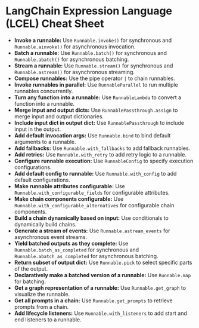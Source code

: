 # LangChain Expression Language (LCEL) Cheat Sheet

- **Invoke a runnable:** Use `Runnable.invoke()` for synchronous and `Runnable.ainvoke()` for asynchronous invocation.
- **Batch a runnable:** Use `Runnable.batch()` for synchronous and `Runnable.abatch()` for asynchronous batching.
- **Stream a runnable:** Use `Runnable.stream()` for synchronous and `Runnable.astream()` for asynchronous streaming.
- **Compose runnables:** Use the pipe operator `|` to chain runnables.
- **Invoke runnables in parallel:** Use `RunnableParallel` to run multiple runnables concurrently.
- **Turn any function into a runnable:** Use `RunnableLambda` to convert a function into a runnable.
- **Merge input and output dicts:** Use `RunnablePassthrough.assign` to merge input and output dictionaries.
- **Include input dict in output dict:** Use `RunnablePassthrough` to include input in the output.
- **Add default invocation args:** Use `Runnable.bind` to bind default arguments to a runnable.
- **Add fallbacks:** Use `Runnable.with_fallbacks` to add fallback runnables.
- **Add retries:** Use `Runnable.with_retry` to add retry logic to a runnable.
- **Configure runnable execution:** Use `RunnableConfig` to specify execution configurations.
- **Add default config to runnable:** Use `Runnable.with_config` to add default configurations.
- **Make runnable attributes configurable:** Use `Runnable.with_configurable_fields` for configurable attributes.
- **Make chain components configurable:** Use `Runnable.with_configurable_alternatives` for configurable chain components.
- **Build a chain dynamically based on input:** Use conditionals to dynamically build chains.
- **Generate a stream of events:** Use `Runnable.astream_events` for asynchronous event streams.
- **Yield batched outputs as they complete:** Use `Runnable.batch_as_completed` for synchronous and `Runnable.abatch_as_completed` for asynchronous batching.
- **Return subset of output dict:** Use `Runnable.pick` to select specific parts of the output.
- **Declaratively make a batched version of a runnable:** Use `Runnable.map` for batching.
- **Get a graph representation of a runnable:** Use `Runnable.get_graph` to visualize the runnable.
- **Get all prompts in a chain:** Use `Runnable.get_prompts` to retrieve prompts from a chain.
- **Add lifecycle listeners:** Use `Runnable.with_listeners` to add start and end listeners to a runnable.